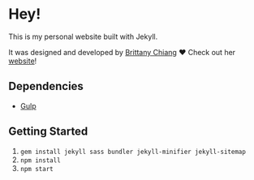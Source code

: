 # Hey!

This is my personal website built with Jekyll.

It was designed and developed by [Brittany Chiang](https://github.com/bchiang7) ❤ Check out her [website](https://bchiang7.github.io)!

## Dependencies

- [Gulp](https://gulpjs.com/)

## Getting Started

1.  `gem install jekyll sass bundler jekyll-minifier jekyll-sitemap`
2.  `npm install`
3.  `npm start`
